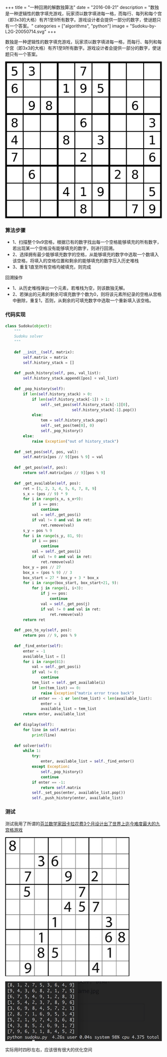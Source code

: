 +++
title = "一种回溯的解数独算法"
date = "2016-08-21"
description = "数独是一种逻辑性的数字填充游戏，玩家须以数字填进每一格，而每行、每列和每个宫（即3x3的大格）有齐1至9所有数字。游戏设计者会提供一部分的数字，使谜题只有一个答案。"
categories = ["algorithms", "python"]
image = "Sudoku-by-L2G-20050714.svg"
+++

数独是一种逻辑性的数字填充游戏，玩家须以数字填进每一格，而每行、每列和每个宫（即3x3的大格）有齐1至9所有数字。游戏设计者会提供一部分的数字，使谜题只有一个答案。

![一个经典的数独题](Sudoku-by-L2G-20050714.svg)

<!--more-->

### 算法步骤

* 1、扫描整个9x9宫格，根据已有的数字找出每一个空格能够填充的所有数字，若出现某一个空格没有能够填充的数字，则进行回溯。
* 2、选择拥有最少能够填充数字的空格，从能够填充的数字中选取一个数填入该空格，将填入的空格位置和剩余的能够填充的数字压入历史堆栈
* 3、重复1直至所有空格均被填充，则完成

回溯操作

* 1、从历史堆栈弹出一个元素，若堆栈为空，则该数独无解。
* 2、若弹出的元素的剩余可填充数字个数为0，则将该元素所纪录的空格从宫格中删除，重复1，否则，从剩余的可填充数字中选取一个重新填入该空格。

### 代码实现

```python
class Sudoku(object):
    """
    Sudoku solver
    """

    def __init__(self, matrix):
        self.matrix = matrix
        self.history_stack = []

    def _push_history(self, pos, val_list):
        self.history_stack.append([pos] + val_list)

    def _pop_history(self):
        if len(self.history_stack) > 0:
            if len(self.history_stack[-1]) > 1:
                self._set_pos(self.history_stack[-1][0],
                              self.history_stack[-1].pop())
            else:
                tem = self.history_stack.pop()
                self._set_pos(tem[0], 0)
                self._pop_history()
        else:
            raise Exception("out of history_stack")

    def _set_pos(self, pos, val):
        self.matrix[pos // 9][pos % 9] = val

    def _get_pos(self, pos):
        return self.matrix[pos // 9][pos % 9]

    def _get_available(self, pos):
        ret = [1, 2, 3, 4, 5, 6, 7, 8, 9]
        s_x = (pos // 9) * 9
        for i in range(s_x, s_x+9):
            if i == pos:
                continue
            val = self._get_pos(i)
            if val != 0 and val in ret:
                ret.remove(val)
        s_y = pos % 9
        for i in range(s_y, 81, 9):
            if i == pos:
                continue
            val = self._get_pos(i)
            if val != 0 and val in ret:
                ret.remove(val)
        box_y = pos // 27
        box_x = (pos % 9) // 3
        box_start = 27 * box_y + 3 * box_x
        for i in range(box_start, box_start+21, 9):
            for j in range(i, i+3):
                if j == pos:
                    continue
                val = self._get_pos(j)
                if val != 0 and val in ret:
                    ret.remove(val)
        return ret

    def _pos_to_xy(self, pos):
        return pos // 9, pos % 9

    def _find_enter(self):
        enter = -1
        available_list = []
        for i in range(81):
            val = self._get_pos(i)
            if val != 0:
                continue
            tem_list = self._get_available(i)
            if len(tem_list) == 0:
                raise Exception("matrix error trace back")
            if enter == -1 or len(tem_list) < len(available_list):
                enter = i
                available_list = tem_list
        return enter, available_list

    def display(self):
        for line in self.matrix:
            print(line)

    def solver(self):
        while 1:
            try:
                enter, available_list = self._find_enter()
            except Exception:
                self._pop_history()
                continue
            if enter == -1:
                return self.matrix
            self._set_pos(enter, available_list.pop())
            self._push_history(enter, available_list)
```

### 测试

测试我用了所谓的[芬兰数学家因卡拉花费3个月设计出了世界上迄今难度最大的九宫格游戏](http://www.guokr.com/post/258813/focus/0735702793/)

![](testsudoku.jpg)

![](E179DC8D-B8FD-4C76-A00C-F72A4645071A.jpeg)

实际用时四秒左右，应该很有很大的优化空间

